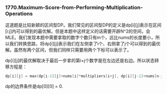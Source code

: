 ### 1770.Maximum-Score-from-Performing-Multiplication-Operations

这道题是比较新颖的区间型DP。我们常见的区间型DP的定义是dp[i][j]表示在区间[i:j]内可以得到的最优解。但是本题中这样定义的话需要开辟N^2的空间，会MLE。我们发现本题中需要拿取的数字个数只有m个，远比nums的长度要小，所以我们转换思路，将dp[i][j]表示我们在左侧拿了i个、右侧拿了j个可以得到的最优解。虽然有两个区间，但我们同样只需要用两个下标可以表示了。

dp[i][j]的最优解取决于最后一步拿的第i+j个数字是在左边还是右边。所以状态转移方程是：
```cpp
dp[i][j] = max(dp[i-1][j]+nums[i]*multipliers[i+j], dp[i][j-1]+nums[n-j+1]*multipliers[i+j]);  
```
dp的边界条件是dp[0][0] = 0. 
